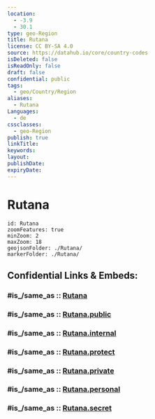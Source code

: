 ```yaml
---
location:
  - -3.9
  - 30.1
type: geo-Region
title: Rutana
license: CC BY-SA 4.0
source: https://datahub.io/core/country-codes
isDeleted: false
isReadOnly: false
draft: false
confidential: public
tags:
  - geo/Country/Region
aliases:
  - Rutana
Languages:
  - de
cssclasses:
  - geo-Region
publish: true
linkTitle:
keywords:
layout:
publishDate:
expiryDate:
---
```


# Rutana

```leaflet
id: Rutana
zoomFeatures: true 
minZoom: 2 
maxZoom: 18
geojsonFolder: ./Rutana/
markerFolder: ./Rutana/
```


## Confidential Links & Embeds: 

### #is_/same_as :: [Rutana](/_Standards/Earth/Continent/Africa/Africa~Central/Burundi/Provinces~Burundi/Rutana.md) 

### #is_/same_as :: [Rutana.public](/_public/Earth/Continent/Africa/Africa~Central/Burundi/Provinces~Burundi/Rutana.public.md) 

### #is_/same_as :: [Rutana.internal](/_internal/Earth/Continent/Africa/Africa~Central/Burundi/Provinces~Burundi/Rutana.internal.md) 

### #is_/same_as :: [Rutana.protect](/_protect/Earth/Continent/Africa/Africa~Central/Burundi/Provinces~Burundi/Rutana.protect.md) 

### #is_/same_as :: [Rutana.private](/_private/Earth/Continent/Africa/Africa~Central/Burundi/Provinces~Burundi/Rutana.private.md) 

### #is_/same_as :: [Rutana.personal](/_personal/Earth/Continent/Africa/Africa~Central/Burundi/Provinces~Burundi/Rutana.personal.md) 

### #is_/same_as :: [Rutana.secret](/_secret/Earth/Continent/Africa/Africa~Central/Burundi/Provinces~Burundi/Rutana.secret.md)

